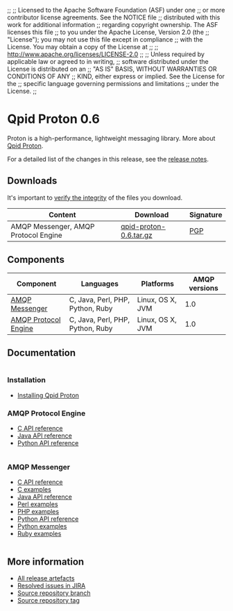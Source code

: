 ;;
;; Licensed to the Apache Software Foundation (ASF) under one
;; or more contributor license agreements.  See the NOTICE file
;; distributed with this work for additional information
;; regarding copyright ownership.  The ASF licenses this file
;; to you under the Apache License, Version 2.0 (the
;; "License"); you may not use this file except in compliance
;; with the License.  You may obtain a copy of the License at
;; 
;;   http://www.apache.org/licenses/LICENSE-2.0
;; 
;; Unless required by applicable law or agreed to in writing,
;; software distributed under the License is distributed on an
;; "AS IS" BASIS, WITHOUT WARRANTIES OR CONDITIONS OF ANY
;; KIND, either express or implied.  See the License for the
;; specific language governing permissions and limitations
;; under the License.
;;

<script type="text/javascript">
  _deferredFunctions.push(function() {
      if ("0.6" === "{{current_proton_release}}") {
          _modifyCurrentReleaseLinks();
      }
  });
</script>

# Qpid Proton 0.6

Proton is a high-performance, lightweight messaging library. More
about [Qpid Proton]({{site_url}}/proton/index.html).

For a detailed list of the changes in this release, see the [release
notes](release-notes.html).

## Downloads

It's important to [verify the
integrity]({{site_url}}/download.html#verify-what-you-download) of the
files you download.

| Content | Download | Signature |
| ------- | -------- | --------- |
| AMQP Messenger, AMQP Protocol Engine | [qpid-proton-0.6.tar.gz](http://archive.apache.org/dist/qpid/proton/0.6/qpid-proton-0.6.tar.gz) | [PGP](http://archive.apache.org/dist/qpid/proton/0.6/qpid-proton-0.6.tar.gz.asc) |

## Components

| Component | Languages | Platforms | AMQP versions |
| --------- | --------- | --------- | ------------- |
| [AMQP Messenger]({{site_url}}/proton/messenger.html) | C, Java, Perl, PHP, Python, Ruby | Linux, OS X, JVM | 1.0 |
| [AMQP Protocol Engine]({{site_url}}/proton/index.html) | C, Java, Perl, PHP, Python, Ruby | Linux, OS X, JVM | 1.0 |

## Documentation

<div class="two-column" markdown="1">
<div class="column" markdown="1">

### Installation

 - [Installing Qpid Proton](http://svn.apache.org/repos/asf/qpid/proton/branches/0.6/README)

### AMQP Protocol Engine

 - [C API reference](protocol-engine/c/api/files.html)
 - [Java API reference](protocol-engine/java/api/index.html)
 - [Python API reference](protocol-engine/python/api/index.html)

</div>
<div class="column" markdown="1">

### AMQP Messenger

 - [C API reference](protocol-engine/c/api/messenger_8h.html)
 - [C examples](messenger/c/examples/index.html)
 - [Java API reference](protocol-engine/java/api/org/apache/qpid/proton/messenger/Messenger.html)
 - [Perl examples](messenger/perl/examples/index.html)
 - [PHP examples](messenger/php/examples/index.html)
 - [Python API reference](protocol-engine/python/api/proton.Messenger-class.html)
 - [Python examples](messenger/python/examples/index.html)
 - [Ruby examples](messenger/ruby/examples/index.html)

</div>
</div>

## More information

 - [All release artefacts](http://archive.apache.org/dist/qpid/proton/0.6)
 - [Resolved issues in JIRA](https://issues.apache.org/jira/issues/?jql=project+%3D+PROTON+AND+fixVersion+%3D+%270.6%27+ORDER+BY+priority+DESC)
 - [Source repository branch](http://svn.apache.org/repos/asf/qpid/proton/branches/0.6)
 - [Source repository tag](http://svn.apache.org/repos/asf/qpid/proton/tags/0.6)
